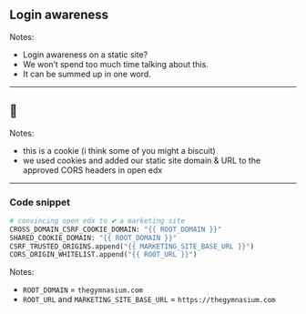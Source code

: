 ## Login awareness

Notes:
- Login awareness on a static site?
- We won’t spend too much time talking about this.
- It can be summed up in one word.

------

## 🍪<!-- .element: style="font-size: 12rem;" -->

Notes:
- this is a cookie (i think some of you might a biscuit)
- we used cookies and added our static site domain & URL to the approved CORS headers in open edx

------

### Code snippet <!-- .element: class="hide" -->

```python
# convincing open edx to 💕 a marketing site
CROSS_DOMAIN_CSRF_COOKIE_DOMAIN: "{{ ROOT_DOMAIN }}"
SHARED_COOKIE_DOMAIN: "{{ ROOT_DOMAIN }}"
CSRF_TRUSTED_ORIGINS.append("{{ MARKETING_SITE_BASE_URL }}")
CORS_ORIGIN_WHITELIST.append("{{ ROOT_URL }}")
```

Notes:
- `ROOT_DOMAIN` = `thegymnasium.com`
- `ROOT_URL` and `MARKETING_SITE_BASE_URL` = `https://thegymnasium.com`
